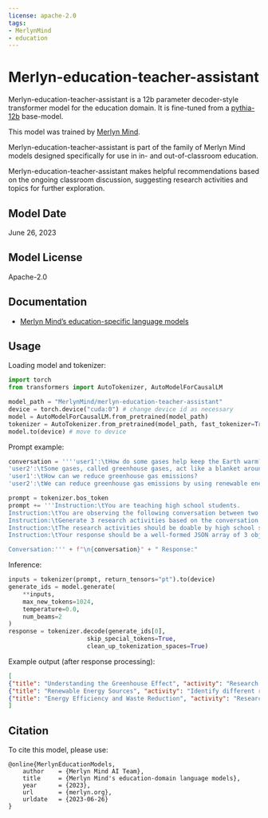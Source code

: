 ```yaml
---
license: apache-2.0
tags:
- MerlynMind
- education
---
```


# Merlyn-education-teacher-assistant

Merlyn-education-teacher-assistant is a 12b parameter decoder-style transformer model for the education domain. It is fine-tuned from a [pythia-12b](https://huggingface.co/EleutherAI/pythia-12b) base-model.

This model was trained by [Merlyn Mind](https://www.merlyn.org/).

Merlyn-education-teacher-assistant is part of the family of Merlyn Mind models designed specifically for use in in- and out-of-classroom education. 

Merlyn-education-teacher-assistant makes helpful recommendations based on the ongoing classroom discussion, suggesting research activities and topics for further exploration.

## Model Date

June 26, 2023

## Model License

Apache-2.0

## Documentation

* [Merlyn Mind’s education-specific language models](https://www.merlyn.org/)

## Usage

Loading model and tokenizer:

```python
import torch
from transformers import AutoTokenizer, AutoModelForCausalLM

model_path = "MerlynMind/merlyn-education-teacher-assistant"
device = torch.device("cuda:0") # change device id as necessary
model = AutoModelForCausalLM.from_pretrained(model_path)    
tokenizer = AutoTokenizer.from_pretrained(model_path, fast_tokenizer=True)
model.to(device) # move to device
```

Prompt example:

```python
conversation = ''''user1':\tHow do some gases help keep the Earth warm?
'user2':\tSome gases, called greenhouse gases, act like a blanket around Earth by trapping heat from the sun in the atmosphere, which keeps our planet warm. This process is known as the greenhouse effect.
'user1':\tHow can we reduce greenhouse gas emissions?
'user2':\tWe can reduce greenhouse gas emissions by using renewable energy sources, increasing energy efficiency, and reducing waste.'''

prompt = tokenizer.bos_token
prompt += '''Instruction:\tYou are teaching high school students.
Instruction:\tYou are observing the following conversation between two users.
Instruction:\tGenerate 3 research activities based on the conversation.
Instruction:\tThe research activities should be doable by high school students.
Instruction:\tYour response should be a well-formed JSON array of 3 objects, each with a 'title' property and an 'activity' property.

Conversation:''' + f"\n{conversation}" + " Response:"
```

Inference:

```python
inputs = tokenizer(prompt, return_tensors="pt").to(device)
generate_ids = model.generate(
    **inputs,
    max_new_tokens=1024,
    temperature=0.0,
    num_beams=2
)
response = tokenizer.decode(generate_ids[0],
                      skip_special_tokens=True,
                      clean_up_tokenization_spaces=True)
```

Example output (after response processing):

```json
[
{"title": "Understanding the Greenhouse Effect", "activity": "Research the greenhouse effect and the role of greenhouse gases in keeping Earth warm. Create a presentation or poster explaining the greenhouse effect and how greenhouse gases act as a blanket around Earth."},
{"title": "Renewable Energy Sources", "activity": "Identify different renewable energy sources, such as solar, wind, and geothermal energy, and explain how they can help reduce greenhouse gas emissions."},
{"title": "Energy Efficiency and Waste Reduction", "activity": "Research energy efficiency and waste reduction practices, and develop a plan to implement these practices in your school or community to reduce greenhouse gas emissions."}
]
```

## Citation

To cite this model, please use:

```
@online{MerlynEducationModels,
    author    = {Merlyn Mind AI Team},
    title     = {Merlyn Mind's education-domain language models},
    year      = {2023},
    url       = {merlyn.org},
    urldate   = {2023-06-26}
}
```